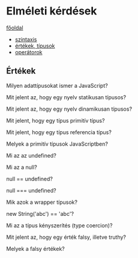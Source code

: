 # Elméleti kérdések

[főoldal](../..)

- [szintaxis](../syntax)
- [értékek, típusok](../values)
- [operátorok](../operators)

## Értékek

Milyen adattípusokat ismer a JavaScript?

Mit jelent az, hogy egy nyelv statikusan típusos?

Mit jelent az, hogy egy nyelv dinamikusan típusos?

Mit jelent, hogy egy típus primitív típus?

Mit jelent, hogy egy típus referencia típus?

Melyek a primitív típusok JavaScriptben?

Mi az az undefined? 

Mi az a null? 

null == undefined?

null === undefined? 

Mik azok a wrapper típusok?

new String('abc') == 'abc'?

Mi az a típus kényszerítés (type coercion)?

Mit jelent az, hogy egy érték falsy, illetve truthy?

Melyek a falsy értékek? 